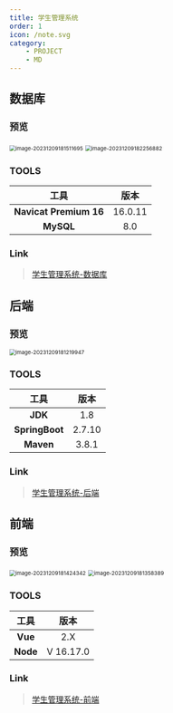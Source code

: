 ```yaml
---
title: 学生管理系统
order: 1
icon: /note.svg
category:
    - PROJECT
    - MD
---
```


## 数据库

### 预览

<img src="https://jz-cbq-1311841992.cos.ap-beijing.myqcloud.com/images/image-20231209181511695.png" alt="image-20231209181511695" style="zoom:67%;" />

<img src="https://jz-cbq-1311841992.cos.ap-beijing.myqcloud.com/images/image-20231209182256882.png" alt="image-20231209182256882" style="zoom:67%;" />

### TOOLS

|           工具           |   版本    |
|:----------------------:|:-------:|
| **Navicat Premium 16** | 16.0.11 |
|       **MySQL**        |   8.0   |

### Link

> [学生管理系统-数据库](./project01-db.md)

## 后端

### 预览

<img src="https://jz-cbq-1311841992.cos.ap-beijing.myqcloud.com/images/image-20231209181219947.png" alt="image-20231209181219947" style="zoom:67%;" />

### TOOLS

|       工具       |   版本   |
|:--------------:|:------:|
|    **JDK**     |  1.8   |
| **SpringBoot** | 2.7.10 |
|   **Maven**    | 3.8.1  |

### Link

> [学生管理系统-后端](./projetc01-backend.md)

## 前端

### 预览

<img src="https://jz-cbq-1311841992.cos.ap-beijing.myqcloud.com/images/image-20231209181424342.png" alt="image-20231209181424342" style="zoom:67%;" />

<img src="https://jz-cbq-1311841992.cos.ap-beijing.myqcloud.com/images/image-20231209181358389.png" alt="image-20231209181358389" style="zoom: 67%;" />

### TOOLS

|    工具    |    版本     |
|:--------:|:---------:|
| **Vue**  |    2.X    |
| **Node** | V 16.17.0 |

### Link

> [学生管理系统-前端](./project01-frontend.md)





